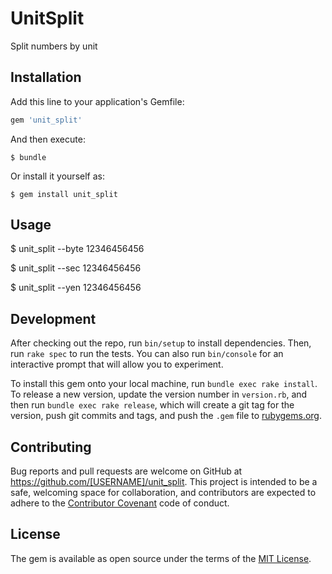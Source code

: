 # UnitSplit

Split numbers by unit

## Installation

Add this line to your application's Gemfile:

```ruby
gem 'unit_split'
```

And then execute:

    $ bundle

Or install it yourself as:

    $ gem install unit_split

## Usage


$ unit_split --byte 12346456456

$ unit_split --sec 12346456456

$ unit_split --yen 12346456456


## Development

After checking out the repo, run `bin/setup` to install dependencies. Then, run `rake spec` to run the tests. You can also run `bin/console` for an interactive prompt that will allow you to experiment.

To install this gem onto your local machine, run `bundle exec rake install`. To release a new version, update the version number in `version.rb`, and then run `bundle exec rake release`, which will create a git tag for the version, push git commits and tags, and push the `.gem` file to [rubygems.org](https://rubygems.org).

## Contributing

Bug reports and pull requests are welcome on GitHub at https://github.com/[USERNAME]/unit_split. This project is intended to be a safe, welcoming space for collaboration, and contributors are expected to adhere to the [Contributor Covenant](http://contributor-covenant.org) code of conduct.


## License

The gem is available as open source under the terms of the [MIT License](http://opensource.org/licenses/MIT).

